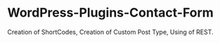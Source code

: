 # WordPress-Plugins-Contact-Form
Creation of ShortCodes, Creation of Custom Post Type, Using of REST.
